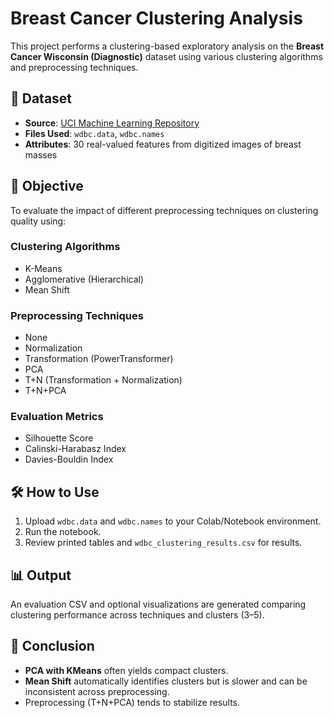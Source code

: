 # Breast Cancer Clustering Analysis

This project performs a clustering-based exploratory analysis on the **Breast Cancer Wisconsin (Diagnostic)** dataset using various clustering algorithms and preprocessing techniques.

## 📁 Dataset

- **Source**: [UCI Machine Learning Repository](https://archive.ics.uci.edu/ml/datasets/Breast+Cancer+Wisconsin+(Diagnostic))
- **Files Used**: `wdbc.data`, `wdbc.names`
- **Attributes**: 30 real-valued features from digitized images of breast masses

## 🧪 Objective

To evaluate the impact of different preprocessing techniques on clustering quality using:

### Clustering Algorithms
- K-Means
- Agglomerative (Hierarchical)
- Mean Shift

### Preprocessing Techniques
- None
- Normalization
- Transformation (PowerTransformer)
- PCA
- T+N (Transformation + Normalization)
- T+N+PCA

### Evaluation Metrics
- Silhouette Score
- Calinski-Harabasz Index
- Davies-Bouldin Index

## 🛠 How to Use

1. Upload `wdbc.data` and `wdbc.names` to your Colab/Notebook environment.
2. Run the notebook.
3. Review printed tables and `wdbc_clustering_results.csv` for results.

## 📊 Output

An evaluation CSV and optional visualizations are generated comparing clustering performance across techniques and clusters (3–5).

## 🧾 Conclusion

- **PCA with KMeans** often yields compact clusters.
- **Mean Shift** automatically identifies clusters but is slower and can be inconsistent across preprocessing.
- Preprocessing (T+N+PCA) tends to stabilize results.
